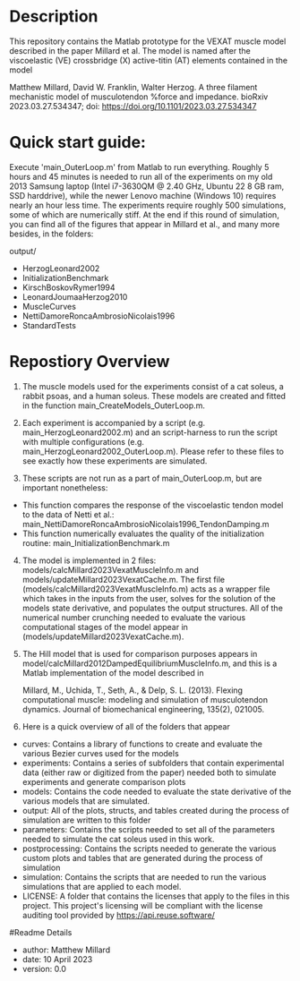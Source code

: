 # Description

This repository contains the Matlab prototype for the VEXAT muscle model described in the paper Millard et al. The model is named after the viscoelastic (VE) crossbridge (X) active-titin (AT) elements contained in the model

Matthew Millard, David W. Franklin, Walter Herzog. A three filament mechanistic model of musculotendon %force and impedance. bioRxiv 2023.03.27.534347; doi: https://doi.org/10.1101/2023.03.27.534347 

# Quick start guide:

Execute 'main_OuterLoop.m' from Matlab to run everything. Roughly 5 hours and 45 minutes is needed to run all of the experiments on my old 2013 Samsung laptop (Intel i7-3630QM @ 2.40 GHz, Ubuntu 22 8 GB ram, SSD harddrive), while the newer Lenovo machine (Windows 10) requires nearly an hour less time. The experiments require roughly 500 simulations, some of which are numerically stiff. At the end if this round of simulation, you can find all of the figures that appear in Millard et al., and many more besides, in the folders:

output/
- HerzogLeonard2002
- InitializationBenchmark
- KirschBoskovRymer1994
- LeonardJoumaaHerzog2010
- MuscleCurves
- NettiDamoreRoncaAmbrosioNicolais1996
- StandardTests

# Repostiory Overview

1. The muscle models used for the experiments consist of a cat soleus, a rabbit psoas, and a human soleus. These models are created and fitted in the function main_CreateModels_OuterLoop.m.

2. Each experiment is accompanied by a script (e.g. main_HerzogLeonard2002.m) and an script-harness to run the script with multiple configurations (e.g. main_HerzogLeonard2002_OuterLoop.m). Please refer to these files to see exactly how these experiments are simulated.

3. These scripts are not run as a part of main_OuterLoop.m, but are important nonetheless:
  - This function compares the response of the viscoelastic tendon model to the data of Netti et al.: main_NettiDamoreRoncaAmbrosioNicolais1996_TendonDamping.m
  - This function numerically evaluates the quality of the initialization routine: main_InitializationBenchmark.m

4. The model is implemented in 2 files: models/calcMillard2023VexatMuscleInfo.m and models/updateMillard2023VexatCache.m. The first file (models/calcMillard2023VexatMuscleInfo.m) acts as a wrapper file which takes in the inputs from the user, solves for the solution of the models state derivative, and populates the output structures. All of the numerical number crunching needed to evaluate the various computational stages of the model appear in  (models/updateMillard2023VexatCache.m).

5. The Hill model that is used for comparison purposes appears in model/calcMillard2012DampedEquilibriumMuscleInfo.m, and this is a Matlab implementation of the model described in 

    Millard, M., Uchida, T., Seth, A., & Delp, S. L. (2013). 
    Flexing computational muscle: modeling and simulation of 
    musculotendon dynamics. Journal of biomechanical engineering, 
    135(2), 021005.

6. Here is a quick overview of all of the folders that appear
  - curves: Contains a library of functions to create and evaluate the various Bezier curves used for the models
  - experiments: Contains a series of subfolders that contain experimental data (either raw or digitized from the paper) needed both to simulate experiments and generate comparison plots
  - models: Contains the code needed to evaluate the state derivative of the various models that are simulated.
  - output:	All of the plots, structs, and tables created during the process of simulation are written to this folder	
  - parameters: Contains the scripts needed to set all of the parameters needed to simulate the cat soleus used in this work.	
  - postprocessing:	Contains the scripts needed to generate the various custom plots and tables that are generated during the process of simulation
  - simulation: Contains the scripts that are needed to run the various simulations that are applied to each model.
  - LICENSE: A folder that contains the licenses that apply to the files in this project. This project's licensing will be compliant with the license auditing tool provided by https://api.reuse.software/

#Readme Details

- author: Matthew Millard
- date: 10 April 2023
- version: 0.0
